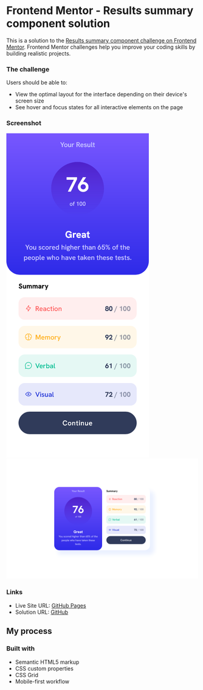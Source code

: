 # Frontend Mentor - Results summary component solution

This is a solution to the [Results summary component challenge on Frontend Mentor](https://www.frontendmentor.io/challenges/results-summary-component-CE_K6s0maV). Frontend Mentor challenges help you improve your coding skills by building realistic projects.

### The challenge

Users should be able to:

- View the optimal layout for the interface depending on their device's screen size
- See hover and focus states for all interactive elements on the page

### Screenshot

![](./mobile.png)
![](./desktop.png)

### Links

- Live Site URL: [GitHub Pages](https://crackerfactory64.github.io/Frontend-Mentor-Projects/results-summary-component-main/)
- Solution URL: [GitHub](https://github.com/crackerFactory64/Frontend-Mentor-Projects/tree/main/results-summary-component-main)

## My process

### Built with

- Semantic HTML5 markup
- CSS custom properties
- CSS Grid
- Mobile-first workflow
